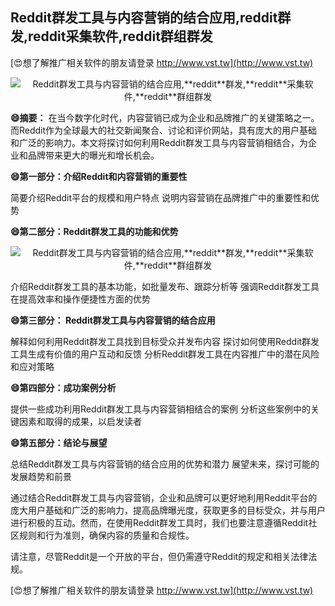 ## **Reddit群发工具与内容营销的结合应用,**reddit**群发,**reddit**采集软件,**reddit**群组群发**

[😍想了解推广相关软件的朋友请登录 http://www.vst.tw](http://www.vst.tw)

 <center><img src="https://vst.tw/MP4/tuiguang/png/0.png" alt="Reddit群发工具与内容营销的结合应用,**reddit**群发,**reddit**采集软件,**reddit**群组群发"></center>

**😄摘要：**
在当今数字化时代，内容营销已成为企业和品牌推广的关键策略之一。而Reddit作为全球最大的社交新闻聚合、讨论和评价网站，具有庞大的用户基础和广泛的影响力。本文将探讨如何利用Reddit群发工具与内容营销相结合，为企业和品牌带来更大的曝光和增长机会。

**😄第一部分：介绍Reddit和内容营销的重要性**

简要介绍Reddit平台的规模和用户特点
说明内容营销在品牌推广中的重要性和优势

**😄第二部分：Reddit群发工具的功能和优势**

 <center><img src="https://vst.tw/MP4/tuiguang/png/7.png" alt="Reddit群发工具与内容营销的结合应用,**reddit**群发,**reddit**采集软件,**reddit**群组群发"></center>

介绍Reddit群发工具的基本功能，如批量发布、跟踪分析等
强调Reddit群发工具在提高效率和操作便捷性方面的优势

**😄第三部分： Reddit群发工具与内容营销的结合应用**

解释如何利用Reddit群发工具找到目标受众并发布内容
探讨如何使用Reddit群发工具生成有价值的用户互动和反馈
分析Reddit群发工具在内容推广中的潜在风险和应对策略

**😄第四部分：成功案例分析**

提供一些成功利用Reddit群发工具与内容营销相结合的案例
分析这些案例中的关键因素和取得的成果，以启发读者

**😄第五部分：结论与展望**

总结Reddit群发工具与内容营销的结合应用的优势和潜力
展望未来，探讨可能的发展趋势和前景

通过结合Reddit群发工具与内容营销，企业和品牌可以更好地利用Reddit平台的庞大用户基础和广泛的影响力，提高品牌曝光度，获取更多的目标受众，并与用户进行积极的互动。然而，在使用Reddit群发工具时，我们也要注意遵循Reddit社区规则和行为准则，确保内容的质量和合规性。

请注意，尽管Reddit是一个开放的平台，但仍需遵守Reddit的规定和相关法律法规。

[😍想了解推广相关软件的朋友请登录 http://www.vst.tw](http://www.vst.tw)



